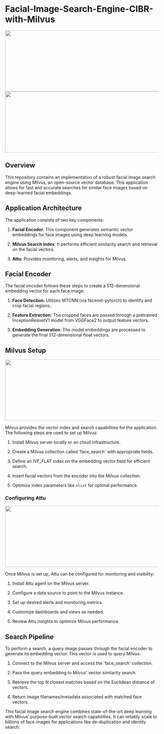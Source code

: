 # Facial-Image-Search-Engine-CIBR-with-Milvus
<p align="center">
  <img src="https://miro.medium.com/v2/resize:fit:828/0*GibgcYb8tARyAwBZ" width="600" height="200">
  <img src="https://upload.wikimedia.org/wikipedia/commons/thumb/c/c6/PyTorch_logo_black.svg/2560px-PyTorch_logo_black.svg.png" width="600" height="200">
</p>

## Overview

This repository contains an implementation of a robust facial image search engine using Milvus, an open-source vector database. This application allows for fast and accurate searches for similar face images based on deep-learned facial embeddings.

## Application Architecture

The application consists of two key components:

1. **Facial Encoder**: This component generates semantic vector embeddings for face images using deep learning models.

2. **Milvus Search Index**: It performs efficient similarity search and retrieval on the facial vectors.
3. **Attu**: Provides monitoring, alerts, and insights for Milvus.

## Facial Encoder

The facial encoder follows these steps to create a 512-dimensional embedding vector for each face image:

1. **Face Detection**: Utilizes MTCNN (via facenet-pytorch) to identify and crop facial regions.

2. **Feature Extraction**: The cropped faces are passed through a pretrained InceptionResnetV1 model from VGGFace2 to output feature vectors.

3. **Embedding Generation**: The model embeddings are processed to generate the final 512-dimensional float vectors.


## Milvus Setup
<p>
  <img src="https://miro.medium.com/v2/resize:fit:828/format:webp/1*uN0CIKZYydOpTNYK5vhOPw.png" width="600" height="200">
</p>

Milvus provides the vector index and search capabilities for the application. The following steps are used to set up Milvus:

1. Install Milvus server locally or on cloud infrastructure.

2. Create a Milvus collection called 'face_search' with appropriate fields.

3. Define an IVF_FLAT index on the embedding vector field for efficient search.

4. Insert facial vectors from the encoder into the Milvus collection.

5. Optimize index parameters like `nlist` for optimal performance.

### Configuring Attu
<p align="center">
   <img src="https://milvus.io/static/2d8c1d0da0fc8af1df342d2f55b292a9/6ffd1/insight_overview.png" width="600" height="200">
</p>
Once Milvus is set up, Attu can be configured for monitoring and visibility:

1. Install Attu agent on the Milvus server.

2. Configure a data source to point to the Milvus instance.

3. Set up desired alerts and monitoring metrics.

4. Customize dashboards and views as needed.

5. Review Attu insights to optimize Milvus performance.


## Search Pipeline

To perform a search, a query image passes through the facial encoder to generate its embedding vector. This vector is used to query Milvus:

1. Connect to the Milvus server and access the 'face_search' collection.

2. Pass the query embedding to Milvus' vector similarity search.

3. Retrieve the top N closest matches based on the Euclidean distance of vectors.

4. Return image filenames/metadata associated with matched face vectors.


This facial image search engine combines state-of-the-art deep learning with Milvus' purpose-built vector search capabilities. It can reliably scale to billions of face images for applications like de-duplication and identity search.




